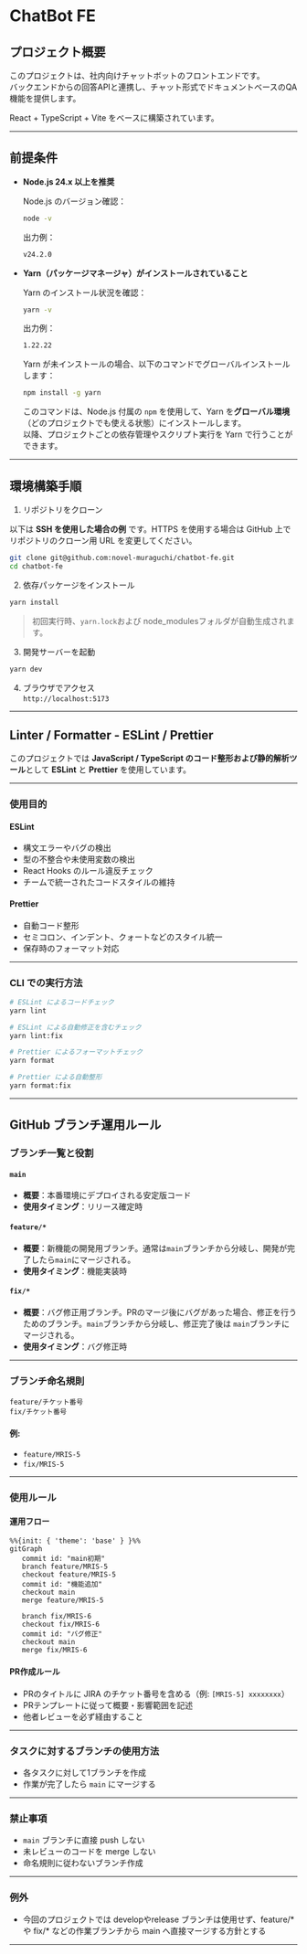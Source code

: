 # ChatBot FE

## プロジェクト概要

このプロジェクトは、社内向けチャットボットのフロントエンドです。  
バックエンドからの回答APIと連携し、チャット形式でドキュメントベースのQA機能を提供します。

React + TypeScript + Vite をベースに構築されています。

---

## 前提条件

- **Node.js 24.x 以上を推奨**

  Node.js のバージョン確認：

  ```bash
  node -v
  ```

  出力例：

  ```bash
  v24.2.0
  ```

- **Yarn（パッケージマネージャ）がインストールされていること**

  Yarn のインストール状況を確認：

  ```bash
  yarn -v
  ```

    出力例：

  ```bash
  1.22.22
  ```

  Yarn が未インストールの場合、以下のコマンドでグローバルインストールします：

  ```bash
  npm install -g yarn
  ```

  このコマンドは、Node.js 付属の `npm` を使用して、Yarn を**グローバル環境**（どのプロジェクトでも使える状態）にインストールします。  
  以降、プロジェクトごとの依存管理やスクリプト実行を Yarn で行うことができます。

---


## 環境構築手順

1. リポジトリをクローン

以下は **SSH を使用した場合の例** です。HTTPS を使用する場合は GitHub 上でリポジトリのクローン用 URL を変更してください。

```bash
git clone git@github.com:novel-muraguchi/chatbot-fe.git
cd chatbot-fe
```

2. 依存パッケージをインストール

```bash
yarn install
```

> 初回実行時、`yarn.lock`および node_modulesフォルダが自動生成されます。

3. 開発サーバーを起動

```bash
yarn dev
```

4. ブラウザでアクセス  
   `http://localhost:5173`

---


## Linter / Formatter - ESLint / Prettier

このプロジェクトでは **JavaScript / TypeScript のコード整形および静的解析ツール**として **ESLint** と **Prettier** を使用しています。

---

### 使用目的

#### ESLint  
- 構文エラーやバグの検出
- 型の不整合や未使用変数の検出
- React Hooks のルール違反チェック
- チームで統一されたコードスタイルの維持

#### Prettier  
- 自動コード整形
- セミコロン、インデント、クォートなどのスタイル統一
- 保存時のフォーマット対応

---

### CLI での実行方法

```bash
# ESLint によるコードチェック
yarn lint

# ESLint による自動修正を含むチェック
yarn lint:fix

# Prettier によるフォーマットチェック
yarn format

# Prettier による自動整形
yarn format:fix
```

---


## GitHub ブランチ運用ルール

### ブランチ一覧と役割

#### `main`
- **概要**：本番環境にデプロイされる安定版コード
- **使用タイミング**：リリース確定時

#### `feature/*`
- **概要**：新機能の開発用ブランチ。通常は`main`ブランチから分岐し、開発が完了したら`main`にマージされる。
- **使用タイミング**：機能実装時

#### `fix/*`
- **概要**：バグ修正用ブランチ。PRのマージ後にバグがあった場合、修正を行うためのブランチ。`main`ブランチから分岐し、修正完了後は `main`ブランチにマージされる。
- **使用タイミング**：バグ修正時

---

### ブランチ命名規則

```
feature/チケット番号
fix/チケット番号
```

#### 例:
- `feature/MRIS-5`
- `fix/MRIS-5`

---

### 使用ルール

#### 運用フロー

```mermaid
%%{init: { 'theme': 'base' } }%%
gitGraph
   commit id: "main初期"
   branch feature/MRIS-5
   checkout feature/MRIS-5
   commit id: "機能追加"
   checkout main
   merge feature/MRIS-5

   branch fix/MRIS-6
   checkout fix/MRIS-6
   commit id: "バグ修正"
   checkout main
   merge fix/MRIS-6

```

#### PR作成ルール
- PRのタイトルに JIRA のチケット番号を含める（例: `[MRIS-5] xxxxxxxx`）
- PRテンプレートに従って概要・影響範囲を記述
- 他者レビューを必ず経由すること

---

### タスクに対するブランチの使用方法

- 各タスクに対して1ブランチを作成
- 作業が完了したら `main` にマージする

---

### 禁止事項

- `main` ブランチに直接 push しない
- 未レビューのコードを merge しない
- 命名規則に従わないブランチ作成

---

### 例外

- 今回のプロジェクトでは developやrelease ブランチは使用せず、feature/* や fix/* などの作業ブランチから main へ直接マージする方針とする

---


